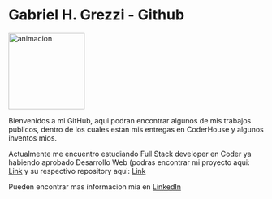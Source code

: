 <!DOCTYPE html>
<html lang="en">
<head>
    <meta charset="UTF-8">
    <meta http-equiv="X-UA-Compatible" content="IE=edge">
    <meta name="viewport" content="width=device-width, initial-scale=1.0">
</head>
<body>
    <h1>Gabriel H. Grezzi - Github</h1><img src="animation.gif" alt="animacion" height="150px" width="150px"><br>
    <p>Bienvenidos a mi GitHub, aqui podran encontrar algunos de mis trabajos publicos, 
        dentro de los cuales estan mis entregas en CoderHouse y algunos inventos mios.
    </p>
<p>Actualmente me encuentro estudiando Full Stack developer en Coder ya habiendo aprobado Desarrollo Web (podras encontrar mi proyecto aqui: <a href="http://pipiwool.epizy.com/" target="_blank">Link</a> y su respectivo repository aqui: <a href="https://github.com/ggrezzi/PF-Grezzi" target="_blank">Link</a></p>

<p>Pueden encontrar mas informacion mia en <a href="https://www.linkedin.com/in/gabriel-grezzi-6191674a/">LinkedIn</a></p>

</body>
</html>
